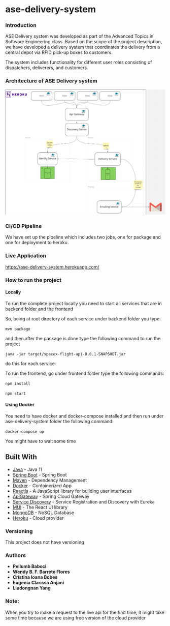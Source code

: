# ase-delivery-system

### Introduction

ASE Delivery system was developed as part of the Advanced Topics in Software Engineering class. 
Based on the scope of the project description, we have developed a delivery system that coordinates 
the delivery from a central depot via RFID pick-up boxes to customers. 

The system includes functionality for different user roles consisting of dispatchers, deliverers, and customers.

### Architecture of ASE Delivery system 


![](./images/ase-arch.png)


### CI/CD Pipeline

We have set up the pipeline which includes two jobs, one for package and one for deployment to heroku.

### Live Application

https://ase-delivery-system.herokuapp.com/

### How to run the project

#### Locally

To run the complete project locally you need to start all services that are in backend folder and the frontend

So, being at root directory of each service under backend folder you type

``` mvn package ``` 

and then after the package is done type the following command to run the project

``` java -jar target/spacex-flight-api-0.0.1-SNAPSHOT.jar ``` 

do this for each service.

To run the frontend, go under frontend folder type the following commands: 

``` npm install ```

``` npm start ```


#### Using Docker

You need to have docker and docker-compose installed and then run under ase-delivery-system folder the following command:

``` docker-compose up ``` 

You might have to wait some time

## Built With

* [Java](https://docs.aws.amazon.com/corretto/latest/corretto-11-ug/downloads-list.html) -  Java 11
* [Spring Boot](https://spring.io/projects/spring-boot) - Spring Boot
* [Maven](https://maven.apache.org/) - Dependency Management
* [Docker](https://www.docker.com/) - Containerized App
* [Reactjs](https://reactjs.org/) - A JavaScript library for building user interfaces
* [ApiGateway](https://spring.io/projects/spring-cloud-gateway) - Spring Cloud Gateway
* [Service Discovery](https://spring.io/guides/gs/service-registration-and-discovery/) - Service Registration and Discovery with Eureka
* [MUI](https://mui.com/) - The React UI library
* [MongoDB](https://www.mongodb.com/) - NoSQL Database
* [Heroku](https://en.wikipedia.org/wiki/Heroku) - Cloud provider


### Versioning

This project does not have versioning

### Authors
* **Pellumb Baboci**
* **Wendy B. F. Barreto Flores**
* **Cristina Ioana Bobes**
* **Eugenia Clarissa Anjani**
* **Liudongnan Yang**


### Note:

When you try to make a request to the live api for the first time, it might take some time because we are using free version of the cloud provider

